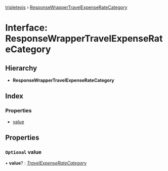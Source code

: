 [tripletexjs](../README.md) › [ResponseWrapperTravelExpenseRateCategory](responsewrappertravelexpenseratecategory.md)

# Interface: ResponseWrapperTravelExpenseRateCategory

## Hierarchy

* **ResponseWrapperTravelExpenseRateCategory**

## Index

### Properties

* [value](responsewrappertravelexpenseratecategory.md#optional-value)

## Properties

### `Optional` value

• **value**? : *[TravelExpenseRateCategory](../modules/travelexpenseratecategory.md)*
